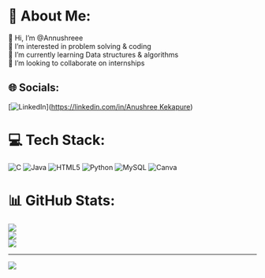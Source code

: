 # 💫 About Me:
👋 Hi, I’m @Annushreee<br>👀 I’m interested in problem solving & coding<br>🌱 I’m currently learning Data structures & algorithms<br>💞️ I’m looking to collaborate on internships

## 🌐 Socials:
[![LinkedIn](https://img.shields.io/badge/LinkedIn-%230077B5.svg?logo=linkedin&logoColor=white)]([https://linkedin.com/in/Anushree Kekapure](https://www.linkedin.com/in/anushree-kekapure-42a85a289/)) 

# 💻 Tech Stack:
![C](https://img.shields.io/badge/c-%2300599C.svg?style=for-the-badge&logo=c&logoColor=white) ![Java](https://img.shields.io/badge/java-%23ED8B00.svg?style=for-the-badge&logo=openjdk&logoColor=white) ![HTML5](https://img.shields.io/badge/html5-%23E34F26.svg?style=for-the-badge&logo=html5&logoColor=white) ![Python](https://img.shields.io/badge/python-3670A0?style=for-the-badge&logo=python&logoColor=ffdd54) ![MySQL](https://img.shields.io/badge/mysql-4479A1.svg?style=for-the-badge&logo=mysql&logoColor=white) ![Canva](https://img.shields.io/badge/Canva-%2300C4CC.svg?style=for-the-badge&logo=Canva&logoColor=white)
# 📊 GitHub Stats:
![](https://github-readme-stats.vercel.app/api?username=Annushreee&theme=discord_old_blurple&hide_border=false&include_all_commits=true&count_private=true)<br/>
![](https://github-readme-streak-stats.herokuapp.com/?user=Annushreee&theme=discord_old_blurple&hide_border=false)<br/>
![](https://github-readme-stats.vercel.app/api/top-langs/?username=Annushreee&theme=discord_old_blurple&hide_border=false&include_all_commits=true&count_private=true&layout=compact)

---
[![](https://visitcount.itsvg.in/api?id=Annushreee&icon=0&color=1)](https://visitcount.itsvg.in)

<!-- Proudly created with GPRM ( https://gprm.itsvg.in ) -->

